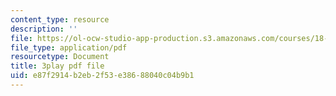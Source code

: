 ```yaml
---
content_type: resource
description: ''
file: https://ol-ocw-studio-app-production.s3.amazonaws.com/courses/18-06-linear-algebra-spring-2010/e87f2914b2eb2f53e38688040c04b9b1_0MtwqhIwdrI.pdf
file_type: application/pdf
resourcetype: Document
title: 3play pdf file
uid: e87f2914-b2eb-2f53-e386-88040c04b9b1
---
```

